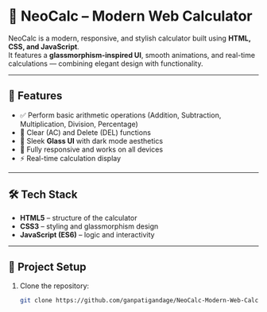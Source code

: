 # 🧮 NeoCalc – Modern Web Calculator

NeoCalc is a modern, responsive, and stylish calculator built using **HTML, CSS, and JavaScript**.  
It features a **glassmorphism-inspired UI**, smooth animations, and real-time calculations — combining elegant design with functionality.

---

## 🚀 Features

- ✅ Perform basic arithmetic operations (Addition, Subtraction, Multiplication, Division, Percentage)
- 🧹 Clear (AC) and Delete (DEL) functions
- 💎 Sleek **Glass UI** with dark mode aesthetics
- 📱 Fully responsive and works on all devices
- ⚡ Real-time calculation display

---

## 🛠️ Tech Stack

- **HTML5** – structure of the calculator  
- **CSS3** – styling and glassmorphism design  
- **JavaScript (ES6)** – logic and interactivity  

---

## 📂 Project Setup

1. Clone the repository:
   ```bash
   git clone https://github.com/ganpatigandage/NeoCalc-Modern-Web-Calculator.git
